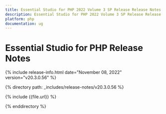 ```yaml
---
title: Essential Studio for PHP 2022 Volume 3 SP Release Release Notes  
description: Essential Studio for PHP 2022 Volume 3 SP Release Release Notes  
platform: php
documentation: ug
---
```


# Essential Studio for PHP  Release Notes  

{% include release-info.html date="November 08, 2022"  version="v20.3.0.56" %} 

{% directory path: _includes/release-notes/v20.3.0.56 %}

{% include {{file.url}} %}

{% enddirectory %}